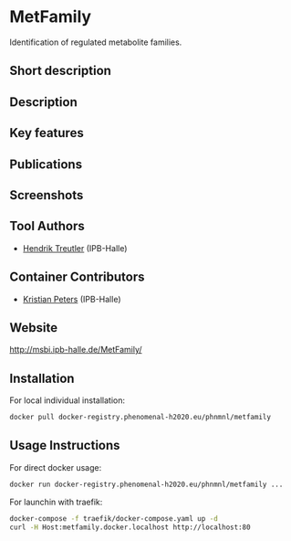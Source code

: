 <!-- Guidance:
Logo: The logo needs have the text "Logo" inside the square bracket place holder to be recognized at the App Library.
Tool name: First single hashtag (#) will be taken as tool name.
Version: Should always go after the first hastag and before the second hastag. The line needs to respond to the regexp "^Version: (.+)" being the first group the actual version.

Fields: for the App Library, the following fields will be parsed:

# Name of the tool
Version: z.x-whatever
## Short description
## Description
## Key features
## Publications
## Screenshots
## Tool Authors 
- Author 1 and affiliation
- [Author 2](link_to_author_2) and affiliation
## Container Contributors
- Contributor 1
- [Contributor 2](link_to_contributior_2) and affiliation
## Website
## Usage Instructions

Free text with triple tick code blocks, comprising docker, ipython and galaxy usage

## Installation 

They all have to be at the second hashtag level

For screenshots, you should use the following scheme:

![screenshot](screenshots/s1.gif)
![screenshot](screenshots/s2.gif)

-->

# MetFamily
Identification of regulated metabolite families.

## Short description

## Description


## Key features


## Publications


## Screenshots


## Tool Authors 
- [Hendrik Treutler](https://github.com/treutler) (IPB-Halle)

## Container Contributors
- [Kristian Peters](https://github.com/korseby) (IPB-Halle)

## Website
http://msbi.ipb-halle.de/MetFamily/

## Installation 

For local individual installation:

```bash
docker pull docker-registry.phenomenal-h2020.eu/phnmnl/metfamily
```

## Usage Instructions

For direct docker usage:

```bash
docker run docker-registry.phenomenal-h2020.eu/phnmnl/metfamily ...
```

For launchin with traefik:

```bash
docker-compose -f traefik/docker-compose.yaml up -d
curl -H Host:metfamily.docker.localhost http://localhost:80
```

